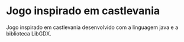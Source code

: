 # Jogo inspirado em castlevania
Jogo inspirado em castlevania desenvolvido com a linguagem java e a biblioteca LibGDX.
